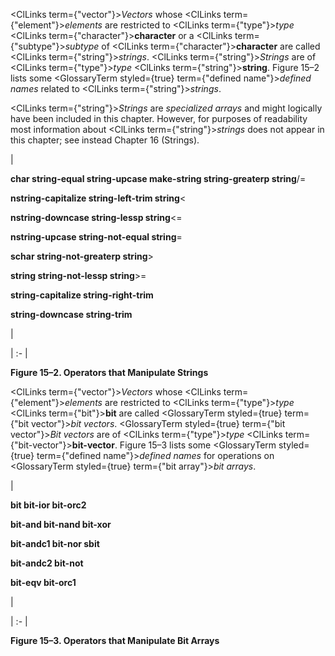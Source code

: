  



<ClLinks  term={"vector"}><i>Vectors</i></ClLinks> whose <ClLinks  term={"element"}><i>elements</i></ClLinks> are restricted to <ClLinks  term={"type"}><i>type</i></ClLinks> <ClLinks  term={"character"}><b>character</b></ClLinks> or a <ClLinks  term={"subtype"}><i>subtype</i></ClLinks> of <ClLinks  term={"character"}><b>character</b></ClLinks> are called <ClLinks  term={"string"}><i>strings</i></ClLinks>. <ClLinks  term={"string"}><i>Strings</i></ClLinks> are of <ClLinks  term={"type"}><i>type</i></ClLinks> <ClLinks  term={"string"}><b>string</b></ClLinks>. Figure 15–2 lists some <GlossaryTerm styled={true} term={"defined name"}><i>defined names</i></GlossaryTerm> related to <ClLinks  term={"string"}><i>strings</i></ClLinks>. 



<ClLinks  term={"string"}><i>Strings</i></ClLinks> are *specialized arrays* and might logically have been included in this chapter. However, for purposes of readability most information about <ClLinks  term={"string"}><i>strings</i></ClLinks> does not appear in this chapter; see instead Chapter 16 (Strings). 



|<p>**char string-equal string-upcase make-string string-greaterp string**/= </p><p>**nstring-capitalize string-left-trim string**&lt; </p><p>**nstring-downcase string-lessp string**&lt;= </p><p>**nstring-upcase string-not-equal string**= </p><p>**schar string-not-greaterp string**&gt; </p><p>**string string-not-lessp string**&gt;= </p><p>**string-capitalize string-right-trim** </p><p>**string-downcase string-trim**</p>|

| :- |





**Figure 15–2. Operators that Manipulate Strings** 



<ClLinks  term={"vector"}><i>Vectors</i></ClLinks> whose <ClLinks  term={"element"}><i>elements</i></ClLinks> are restricted to <ClLinks  term={"type"}><i>type</i></ClLinks> <ClLinks  term={"bit"}><b>bit</b></ClLinks> are called <GlossaryTerm styled={true} term={"bit vector"}><i>bit vectors</i></GlossaryTerm>. <GlossaryTerm styled={true} term={"bit vector"}><i>Bit vectors</i></GlossaryTerm> are of <ClLinks  term={"type"}><i>type</i></ClLinks> <ClLinks  term={"bit-vector"}><b>bit-vector</b></ClLinks>. Figure 15–3 lists some <GlossaryTerm styled={true} term={"defined name"}><i>defined names</i></GlossaryTerm> for operations on <GlossaryTerm styled={true} term={"bit array"}><i>bit arrays</i></GlossaryTerm>. 







 



 



|<p>**bit bit-ior bit-orc2** </p><p>**bit-and bit-nand bit-xor** </p><p>**bit-andc1 bit-nor sbit** </p><p>**bit-andc2 bit-not** </p><p>**bit-eqv bit-orc1**</p>|

| :- |





**Figure 15–3. Operators that Manipulate Bit Arrays** 







 



 



